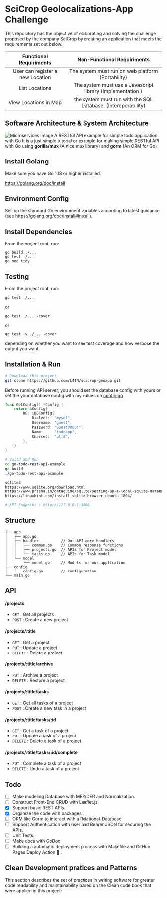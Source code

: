 # SciCrop Geolocalizations-App Challenge
This repository has the objective of elaborating and solving the challenge proposed by the company SciCrop by creating an application that meets the requirements set out below:

| Functional Requiriments                | Non-Functional Requiriments                                   | 
| :----------------------:               | :----------------------------------------------------------:  | 
| User can register a new Location       | The system must run on web platform (Portability)             | 
| List     Locations                     | The system must use a Javascript library (Implementation )    |                                               
| View Locations in Map                  | the system must run with the SQL Database. (Interoperability) | 


## Software Architecture & System Architecture
![Microservices Image](https://user-images.githubusercontent.com/75400361/169652789-c16708cb-dd6e-4abb-b030-1d6dc566ace9.png)
A RESTful API example for simple todo application with Go
It is a just simple tutorial or example for making simple RESTful API with Go using **gorilla/mux** (A nice mux library) and **gorm** (An ORM for Go)

## Install Golang
Make sure you have Go 1.18 or higher installed.

https://golang.org/doc/install

## Environment Config

Set-up the standard Go environment variables according to latest guidance (see https://golang.org/doc/install#install).

## Install Dependencies

From the project root, run:
```
go build ./...
go test ./...
go mod tidy
```

## Testing
From the project root, run:
```
go test ./...
```
or
```
go test ./... -cover
```
or
```
go test -v ./... -cover
```
depending on whether you want to see test coverage and how verbose the output you want.


## Installation & Run
```bash
# Download this project
git clone https://github.com/L4TN/scicrop-geoapp.git
```

Before running API server, you should set the database config with yours or set the your database config with my values on [config.go](https://github.com/mingrammer/go-todo-rest-api-example/blob/master/config/config.go)
```go
func GetConfig() *Config {
	return &Config{
		DB: &DBConfig{
			Dialect:  "mysql",
			Username: "guest",
			Password: "Guest0000!",
			Name:     "todoapp",
			Charset:  "utf8",
		},
	}
}
```

```bash
# Build and Run
cd go-todo-rest-api-example
go build
./go-todo-rest-api-example

sqlite3
https://www.sqlite.org/download.html
https://www.prisma.io/dataguide/sqlite/setting-up-a-local-sqlite-database#setting-up-sqlite-on-linux
https://linuxhint.com/install_sqlite_browser_ubuntu_1804/

# API Endpoint : http://127.0.0.1:3000
```

## Structure
```
├── app
│   ├── app.go
│   ├── handler          // Our API core handlers
│   │   ├── common.go    // Common response functions
│   │   ├── projects.go  // APIs for Project model
│   │   └── tasks.go     // APIs for Task model
│   └── model
│       └── model.go     // Models for our application
├── config
│   └── config.go        // Configuration
└── main.go
```

## API

#### /projects
* `GET` : Get all projects
* `POST` : Create a new project

#### /projects/:title
* `GET` : Get a project
* `PUT` : Update a project
* `DELETE` : Delete a project

#### /projects/:title/archive
* `PUT` : Archive a project
* `DELETE` : Restore a project 

#### /projects/:title/tasks
* `GET` : Get all tasks of a project
* `POST` : Create a new task in a project

#### /projects/:title/tasks/:id
* `GET` : Get a task of a project
* `PUT` : Update a task of a project
* `DELETE` : Delete a task of a project

#### /projects/:title/tasks/:id/complete
* `PUT` : Complete a task of a project
* `DELETE` : Undo a task of a project

## Todo

- [ ] Make modeling Database with MER/DER and Normalization.
- [ ] Construct Front-End CRUD with Leaflet.js
- [x] Support basic REST APIs.
- [x] Organize the code with packages
- [ ] ORM like Gorm to interact with a Relational-Database.
- [ ] Support Authentication with user and Bearer JSON for securing the APIs.
- [ ] Unit Tests.
- [ ] Make docs with GoDoc.
- [ ] Building a automatic deployment process with Makefile and GitHub Pages Deploy Action 🚀 .

## Clean Development pratices and Patterns
This section describes the set of practices in writing software for greater code readability and maintainability based on the Clean code book that were applied in this project:
